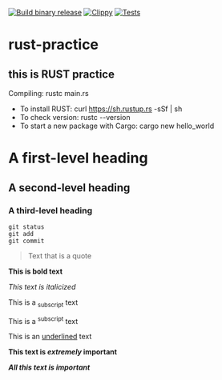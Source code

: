 [![Build binary release](https://github.com/opgan/rust-practice/actions/workflows/release.yml/badge.svg)](https://github.com/opgan/rust-practice/actions/workflows/release.yml)
[![Clippy](https://github.com/opgan/rust-practice/actions/workflows/lint.yml/badge.svg)](https://github.com/opgan/rust-practice/actions/workflows/lint.yml)
[![Tests](https://github.com/opgan/rust-practice/actions/workflows/main.yml/badge.svg)](https://github.com/opgan/rust-practice/actions/workflows/main.yml)

# rust-practice
## this is RUST practice

Compiling:
rustc main.rs

* To install RUST: curl https://sh.rustup.rs -sSf | sh
* To check version: rustc --version
* To start a new package with Cargo: cargo new hello_world


# A first-level heading
## A second-level heading
### A third-level heading

```
git status
git add
git commit
```
> Text that is a quote

**This is bold text**

_This text is italicized_

This is a <sub>subscript</sub> text

This is a <sup>subscript</sup> text

This is an <ins>underlined</ins> text


**This text is _extremely_ important**

***All this text is important***


